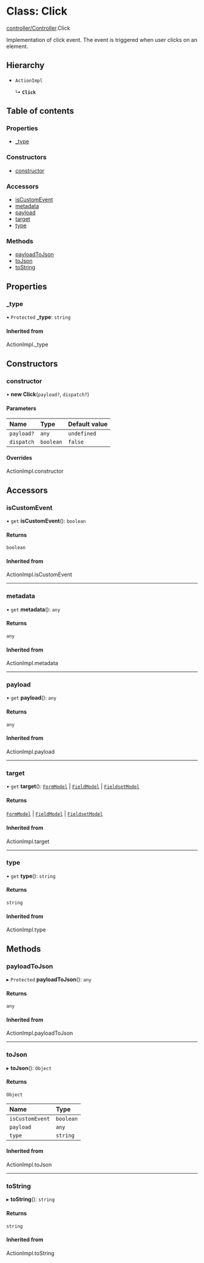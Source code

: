 # Class: Click

[controller/Controller](../modules/controller_Controller.md).Click

Implementation of click event. The event is triggered when user clicks on an element.

## Hierarchy

- `ActionImpl`

  ↳ **`Click`**

## Table of contents

### Properties

- [\_type](controller_Controller.Click.md#_type)

### Constructors

- [constructor](controller_Controller.Click.md#constructor)

### Accessors

- [isCustomEvent](controller_Controller.Click.md#iscustomevent)
- [metadata](controller_Controller.Click.md#metadata)
- [payload](controller_Controller.Click.md#payload)
- [target](controller_Controller.Click.md#target)
- [type](controller_Controller.Click.md#type)

### Methods

- [payloadToJson](controller_Controller.Click.md#payloadtojson)
- [toJson](controller_Controller.Click.md#tojson)
- [toString](controller_Controller.Click.md#tostring)

## Properties

### \_type

• `Protected` **\_type**: `string`

#### Inherited from

ActionImpl.\_type

## Constructors

### constructor

• **new Click**(`payload?`, `dispatch?`)

#### Parameters

| Name | Type | Default value |
| :------ | :------ | :------ |
| `payload?` | `any` | `undefined` |
| `dispatch` | `boolean` | `false` |

#### Overrides

ActionImpl.constructor

## Accessors

### isCustomEvent

• `get` **isCustomEvent**(): `boolean`

#### Returns

`boolean`

#### Inherited from

ActionImpl.isCustomEvent

___

### metadata

• `get` **metadata**(): `any`

#### Returns

`any`

#### Inherited from

ActionImpl.metadata

___

### payload

• `get` **payload**(): `any`

#### Returns

`any`

#### Inherited from

ActionImpl.payload

___

### target

• `get` **target**(): [`FormModel`](../interfaces/types_Model.FormModel.md) \| [`FieldModel`](../interfaces/types_Model.FieldModel.md) \| [`FieldsetModel`](../interfaces/types_Model.FieldsetModel.md)

#### Returns

[`FormModel`](../interfaces/types_Model.FormModel.md) \| [`FieldModel`](../interfaces/types_Model.FieldModel.md) \| [`FieldsetModel`](../interfaces/types_Model.FieldsetModel.md)

#### Inherited from

ActionImpl.target

___

### type

• `get` **type**(): `string`

#### Returns

`string`

#### Inherited from

ActionImpl.type

## Methods

### payloadToJson

▸ `Protected` **payloadToJson**(): `any`

#### Returns

`any`

#### Inherited from

ActionImpl.payloadToJson

___

### toJson

▸ **toJson**(): `Object`

#### Returns

`Object`

| Name | Type |
| :------ | :------ |
| `isCustomEvent` | `boolean` |
| `payload` | `any` |
| `type` | `string` |

#### Inherited from

ActionImpl.toJson

___

### toString

▸ **toString**(): `string`

#### Returns

`string`

#### Inherited from

ActionImpl.toString
